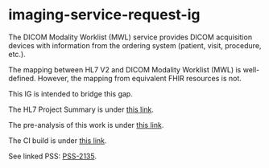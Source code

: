 # imaging-service-request-ig
The DICOM Modality Worklist (MWL) service provides DICOM acquisition devices with information from the ordering system (patient, visit, procedure, etc.).

The mapping between HL7 V2 and DICOM Modality Worklist (MWL) is well-defined. However, the mapping from equivalent FHIR resources is not.

This IG is intended to bridge this gap.

The HL7 Project Summary is under [this link](https://www.hl7.org/special/Committees/projman/searchableProjectIndex.cfm?action=edit&ProjectNumber=1818).

The pre-analysis of this work is under [this link](https://confluence.hl7.org/display/IMIN/Imaging+Service+Request+IG+-+Outline+Draft).

The CI build is under [this link](https://build.fhir.org/ig/HL7/imaging-service-request/).

See linked PSS: [PSS-2135](https://jira.hl7.org/browse/PSS-2135).
